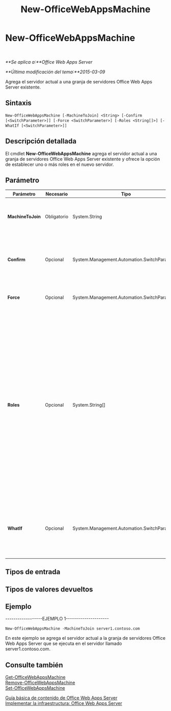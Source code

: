 ﻿---
title: New-OfficeWebAppsMachine
TOCTitle: New-OfficeWebAppsMachine
ms:assetid: b0385c4e-61fc-4607-a48c-64d8f4e80651
ms:mtpsurl: https://technet.microsoft.com/es-es/library/JJ219449(v=office.15)
ms:contentKeyID: 48793539
ms.date: 12/22/2017
mtps_version: v=office.15
ms.translationtype: HT
---

# New-OfficeWebAppsMachine

 

_**Se aplica a:**Office Web Apps Server_

_**Última modificación del tema:**2015-03-09_

Agrega el servidor actual a una granja de servidores Office Web Apps Server existente.

## Sintaxis

    New-OfficeWebAppsMachine [-MachineToJoin] <String> [-Confirm [<SwitchParameter>]] [-Force <SwitchParameter>] [-Roles <String[]>] [-WhatIf [<SwitchParameter>]]

## Descripción detallada

El cmdlet **New-OfficeWebAppsMachine** agrega el servidor actual a una granja de servidores Office Web Apps Server existente y ofrece la opción de establecer uno o más roles en el nuevo servidor.

## Parámetro


<table>
<colgroup>
<col style="width: 25%" />
<col style="width: 25%" />
<col style="width: 25%" />
<col style="width: 25%" />
</colgroup>
<thead>
<tr class="header">
<th>Parámetro</th>
<th>Necesario</th>
<th>Tipo</th>
<th>Descripción</th>
</tr>
</thead>
<tbody>
<tr class="odd">
<td><p><strong>MachineToJoin</strong></p></td>
<td><p>Obligatorio</p></td>
<td><p>System.String</p></td>
<td><p>Especifica el nombre de cualquier servidor que ya es miembro de la granja de servidores Office Web Apps Server.</p></td>
</tr>
<tr class="even">
<td><p><strong>Confirm</strong></p></td>
<td><p>Opcional</p></td>
<td><p>System.Management.Automation.SwitchParameter</p></td>
<td><p>Le pide confirmación antes de ejecutar el comando. Para obtener más información, escriba el siguiente comando: <strong>get-help about_commonparameters</strong></p></td>
</tr>
<tr class="odd">
<td><p><strong>Force</strong></p></td>
<td><p>Opcional</p></td>
<td><p>System.Management.Automation.SwitchParameter</p></td>
<td><p>Asume que la respuesta a cualquier mensaje de usuario es Sí.</p></td>
</tr>
<tr class="even">
<td><p><strong>Roles</strong></p></td>
<td><p>Opcional</p></td>
<td><p>System.String[]</p></td>
<td><p>Especifica uno o más roles de servidor, separados por comas, para asignar al nuevo servidor. Si no se especifica ningún rol, se asignan todos los roles al servidor.</p>
<p>Los tipos de rol son los siguientes:</p>
<p><strong>FrontEnd</strong></p>
<p><strong>WordBackEnd</strong></p>
<p><strong>ExcelBackEnd</strong></p>
<p><strong>PowerPointBackEnd</strong></p>
<div class="alert">
<table>
<thead>
<tr class="header">
<th><img src="images/JJ219448.important(Office.15).gif" title="Importante" alt="Importante" /><strong>Importante:</strong></th>
</tr>
</thead>
<tbody>
<tr class="odd">
<td>Como procedimiento recomendado, aconsejamos que todos los servidores de una granja de servidores Office Web Apps Server ejecuten todos los roles. La asignación de roles no es útil hasta que la granja de servidores Office Web Apps Server contenga aproximadamente 50 servidores.</td>
</tr>
</tbody>
</table>

</div></td>
</tr>
<tr class="odd">
<td><p><strong>WhatIf</strong></p></td>
<td><p>Opcional</p></td>
<td><p>System.Management.Automation.SwitchParameter</p></td>
<td><p>Muestra un mensaje que describe el efecto del comando en lugar de ejecutar dicho comando. Para obtener más información, escriba el siguiente comando: <strong>get-help about_commonparameters</strong></p></td>
</tr>
</tbody>
</table>


## Tipos de entrada

## Tipos de valores devueltos

## Ejemplo

\------------------EJEMPLO 1---------------------

    New-OfficeWebAppsMachine -MachineToJoin server1.contoso.com

En este ejemplo se agrega el servidor actual a la granja de servidores Office Web Apps Server que se ejecuta en el servidor llamado server1.contoso.com.

## Consulte también


[Get-OfficeWebAppsMachine](get-officewebappsmachine.md)  
[Remove-OfficeWebAppsMachine](remove-officewebappsmachine.md)  
[Set-OfficeWebAppsMachine](set-officewebappsmachine.md)  


[Guía básica de contenido de Office Web Apps Server](content-roadmap-for-office-web-apps-server.md)  
[Implementar la infraestructura: Office Web Apps Server](deploy-the-infrastructure-office-web-apps-server.md)  
  

[](deploy-the-infrastructure-office-web-apps-server.md)


